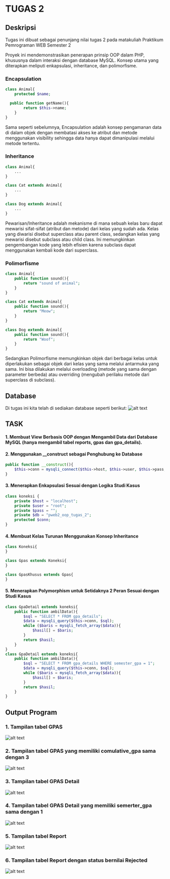 # TUGAS 2
## Deskripsi
Tugas ini dibuat sebagai penunjang nilai tugas 2 pada matakuliah Praktikum Pemrograman WEB Semester 2

Proyek ini mendemonstrasikan penerapan prinsip OOP dalam PHP, khususnya dalam interaksi dengan database MySQL. Konsep utama yang diterapkan meliputi enkapsulasi, inheritance, dan polimorfisme. 

### Encapsulation
```php
class Animal{
    protected $name;

  public function getName(){
        return $this->name;
    }
}
```
Sama seperti sebelumnya, Encapsulation adalah konsep pengamanan data di dalam objek dengan membatasi akses ke atribut dan metode menggunakan visibility sehingga data hanya dapat dimanipulasi melalui metode tertentu. 

### Inheritance
```php
class Animal{
    ...
}

class Cat extends Animal{
    ...
}

class Dog extends Animal{
    ...
}
```
Pewarisan/Inheritance adalah mekanisme di mana sebuah kelas baru dapat mewarisi sifat-sifat (atribut dan metode) dari kelas yang sudah ada. Kelas yang diwarisi disebut superclass atau parent class, sedangkan kelas yang mewarisi disebut subclass atau child class. Ini memungkinkan pengembangan kode yang lebih efisien karena subclass dapat menggunakan kembali kode dari superclass. 

### Polimorfisme 
```php
class Animal{
    public function sound(){
        return "sound of animal";
    }
}

class Cat extends Animal{
    public function sound(){
        return "Meow";
    }
}

class Dog extends Animal{
    public function sound(){
        return "Woof";
    }
}
```
Sedangkan Polimorfisme memungkinkan objek dari berbagai kelas untuk diperlakukan sebagai objek dari kelas yang sama melalui antarmuka yang sama. Ini bisa dilakukan melalui overloading (metode yang sama dengan parameter berbeda) atau overriding (mengubah perilaku metode dari superclass di subclass).

## Database
Di tugas ini kita telah di sediakan database seperti berikut:
![alt text](assets/database.png)

## TASK
#### 1. Membuat View Berbasis OOP dengan Mengambil Data dari Database MySQL (hanya mengambil tabel reports, gpas dan gpa_details).
#### 2. Menggunakan __construct sebagai Penghubung ke Database
```php
public function __construct(){
    $this->conn = mysqli_connect($this->host, $this->user, $this->pass, $this->db);
}
```
#### 3. Menerapkan Enkapsulasi Sesuai dengan Logika Studi Kasus
```php
class koneksi {
    private $host = "localhost";  
    private $user = "root";       
    private $pass = "";          
    private $db = "pweb2_oop_tugas_2"; 
    protected $conn;
}
```
#### 4. Membuat Kelas Turunan Menggunakan Konsep Inheritance
```php
class Koneksi{
}

class Gpas extends Koneksi{
}

class GpasKhusus extends Gpas{
}
```
#### 5. Menerapkan Polymorphism untuk Setidaknya 2 Peran Sesuai dengan Studi Kasus
```php
class GpaDetail extends koneksi{
    public function ambilData(){
        $sql = "SELECT * FROM gpa_details";
        $data = mysqli_query($this->conn, $sql);
        while ($baris = mysqli_fetch_array($data)){
            $hasil[] = $baris;
        }
        return $hasil;
    }
}
class GpaDetail extends koneksi{
    public function ambilData(){
        $sql = "SELECT * FROM gpa_details WHERE semester_gpa = 1";
        $data = mysqli_query($this->conn, $sql);
        while ($baris = mysqli_fetch_array($data)){
            $hasil[] = $baris;
        }
        return $hasil;
    }
}

```

## Output Program
### 1. Tampilan tabel GPAS
![alt text](assets/gpas.png)
### 2. Tampilan tabel GPAS yang memiliki comulative_gpa sama dengan 3
![alt text](assets/gpas_khusus.png)
### 3. Tampilan tabel GPAS Detail
![alt text](assets/gpa_detail.png)
### 4. Tampilan tabel GPAS Detail yang memiliki semerter_gpa sama dengan 1
![alt text](assets/gpa_detail_khusus.png)
### 5. Tampilan tabel Report
![alt text](assets/report.png)
### 6. Tampilan tabel Report dengan status bernilai Rejected
![alt text](assets/report_khusus.png)



